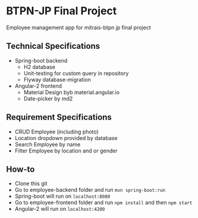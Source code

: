 # BTPN-JP Final Project
Employee management app for mitrais-btpn jp final project

## Technical Specifications
* Spring-boot backend
    * H2 database
    * Unit-testing for custom query in repository
    * Flyway database-migration
* Angular-2 frontend
    * Material Design byb material.angular.io
    * Date-picker by md2

## Requirement Specifications
* CRUD Employee (including photo)
* Location dropdown provided by database
* Search Employee by name
* Filter Employee by location and or gender

## How-to
* Clone this git
* Go to employee-backend folder and run `mvn spring-boot:run`
* Spring-boot will run on `localhost:8080`
* Go to employee-frontend folder and run `npm install` and then `npm start`
* Angular-2 will run on `localhost:4200`
